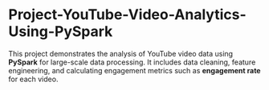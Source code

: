 # Project-YouTube-Video-Analytics-Using-PySpark


This project demonstrates the analysis of YouTube video data using **PySpark** for large-scale data processing. It includes data cleaning, feature engineering, and calculating engagement metrics such as **engagement rate** for each video.
